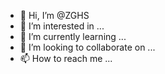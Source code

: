 - 👋 Hi, I’m @ZGHS
- 👀 I’m interested in ...
- 🌱 I’m currently learning ...
- 💞️ I’m looking to collaborate on ...
- 📫 How to reach me ...

<!---
ZGHS/ZGHS is a ✨ special ✨ repository because its `README.md` (this file) appears on your GitHub profile.
You can click the Preview link to take a look at your changes.
--->
